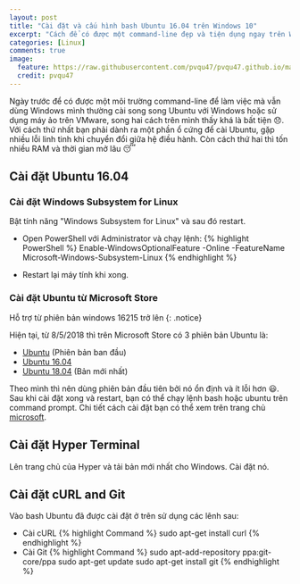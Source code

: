 ```yaml
---
layout: post
title: "Cài đặt và cấu hình bash Ubuntu 16.04 trên Windows 10"
excerpt: "Cách để có được một command-line đẹp và tiện dụng ngay trên Windows"
categories: [Linux]
comments: true
image:
  feature: https://raw.githubusercontent.com/pvqu47/pvqu47.github.io/master/img/Bash-Ubuntu-Win10.png
  credit: pvqu47
---
```


Ngày trước để có được một môi trường command-line để làm việc mà vẫn dùng Windows mình thường cài song song Ubuntu với Windows hoặc sử dụng máy ảo trên VMware, song hai cách trên mình thấy khá là bất tiện 😞. Với cách thứ nhất bạn phải dành ra một phần ổ cứng để cài Ubuntu, gặp nhiều lỗi linh tinh khi chuyển đổi giữa hệ điều hành. Còn cách thứ hai thì tốn nhiều RAM và thời gian mở lâu 😴   

## Cài đặt Ubuntu 16.04
### Cài đặt Windows Subsystem for Linux
Bật tính năng "Windows Subsystem for Linux" và sau đó restart.
* Open PowerShell với Administrator và chạy lệnh:
{% highlight PowerShell %}
Enable-WindowsOptionalFeature -Online -FeatureName Microsoft-Windows-Subsystem-Linux
{% endhighlight %}

* Restart lại máy tính khi xong.

### Cài đặt Ubuntu từ Microsoft Store
Hỗ trợ từ phiên bản windows 16215 trở lên
{: .notice}

Hiện tại, từ 8/5/2018 thì trên Microsoft Store có 3 phiên bản Ubuntu là:
* [Ubuntu](https://www.microsoft.com/en-us/p/ubuntu/9nblggh4msv6?rtc=1) (Phiên bản ban đầu)
* [Ubuntu 16.04](https://www.microsoft.com/en-us/p/ubuntu-1604/9pjn388hp8c9)
* [Ubuntu 18.04](https://www.microsoft.com/en-us/p/ubuntu-1804/9n9tngvndl3q) (Bản mới nhất)

Theo mình thì nên dùng phiên bản đầu tiên bởi nó ổn định và ít lỗi hơn 😃. Sau khi cài đặt xong và restart, bạn có thể chạy lệnh bash hoặc ubuntu trên command prompt. Chi tiết cách cài đặt bạn có thể xem trên trang chủ [microsoft](https://docs.microsoft.com/en-us/windows/wsl/install-win10).

## Cài đặt Hyper Terminal
Lên trang chủ của Hyper và tải bản mới nhất cho Windows. Cài đặt nó.

## Cài đặt cURL and Git
Vào bash Ubuntu đã được cài đặt ở trên sử dụng các lênh sau:
* Cài cURL
{% highlight Command %}
sudo apt-get install curl
{% endhighlight %}
* Cài Git
{% highlight Command %}
sudo apt-add-repository ppa:git-core/ppa
sudo apt-get update
sudo apt-get install git
{% endhighlight %}


